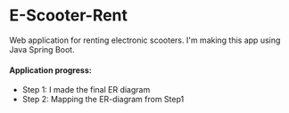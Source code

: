 # E-Scooter-Rent
Web application for renting electronic scooters. I'm making this app using Java Spring Boot.

#### Application progress:
- Step 1: I made the final ER diagram
- Step 2: Mapping the ER-diagram from Step1
